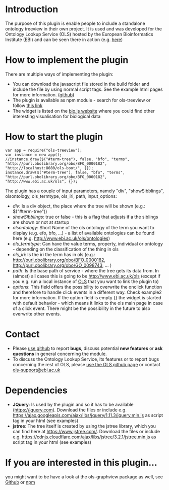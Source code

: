 # Introduction
The purpose of this plugin is enable people to include a standalone ontology treeview in their own project. It is used and was developed for the Ontology Lookup Service (OLS) hosted by the European Bioinformatics Institute (EBI) and can be seen there in action (e.g. <a href="http://www.ebi.ac.uk/ols/ontologies/efo/terms?iri=http%3A%2F%2Fwww.ebi.ac.uk%2Fefo%2FEFO_0000322">here</a>)  

# How to implement the plugin
There are multiple ways of implementing the plugin:
- You can download the javascript file stored in the build folder and include the file by using normal script tags. See the example html pages for more information. (<a href="https://github.com/LLTommy/OLS-treeview">github</a>)
- The plugin is available as npm module - search for ols-treeview or follow <a href="https://www.npmjs.com/package/ols-treeview">this link</a>
- The widget is listed on the <a href="http://www.biojs.io">bio.js website</a> where you could find other interesting visualisation for biological data

# How to start the plugin
```
var app = require("ols-treeview");
var instance = new app();
//instance.draw($("#term-tree"), false, "bfo", "terms", "http://purl.obolibrary.org/obo/BFO_0000182", "http://localhost:8080/ols-boot/", {});
instance.draw($("#term-tree"), false, "bfo", "terms", "http://purl.obolibrary.org/obo/BFO_0000182", "http://www.ebi.ac.uk/ols", {});
```

The plugin has a couple of input parameters, namely "div", "showSibblings", olsontology, ols_termtype, ols_iri, path, input_options:
- *div*: Is a div object, the place where the tree will be shown (e.g.: $("#term-tree"))
- *showSibblings*: true or false - this is a flag that adjusts if a the siblings are shown or not at startup
- *olsontology*: Short Name of the ols ontology of the term you want to display (e.g. efo, bfo, ...) - a list of available ontologies can be found here  (e.g. http://www.ebi.ac.uk/ols/ontologies)
- *ols_termtype*: Can have the value terms, property, individual or ontology - depending on the classification of the thing in ols
- *ols_iri*: Is the iri the term has in ols (e.g.: http://purl.obolibrary.org/obo/BFO_0000182, http://purl.obolibrary.org/obo/GO_0098743, ...  )
- *path*: Is the base path of service - where the tree gets its data from. In (almost) all cases this is going to be http://www.ebi.ac.uk/ols (except if you e.g. run a local instance of <a href="http://www.ebi.ac.uk/ols/">OLS</a> that you want to link the plugin to)
- *options*: This field offers the possibility to overwrite the onclick function and therefore to handle click events in a different way. Check example2 for more information. If the option field is empty {} the widget is started with default behavior - which means it links to the ols main page in case of a click event. There might be the possibility in the future to also overwrite other events.

# Contact
- Please <a href="https://github.com/LLTommy/OLS-graphview">use github</a> to report **bugs**, discuss potential **new features** or **ask questions** in general concerning the module.
- To discuss the Ontology Lookup Service, its features or to report bugs concerning the rest of OLS, please <a href="https://github.com/EBISPOT/OLS/issues">use the OLS github page</a> or contact ols-support@ebi.ac.uk

# Dependencies
* **JQuery**: Is used by the plugin and so it has to be available (https://jquery.com). Download the files or include e.g. https://ajax.googleapis.com/ajax/libs/jquery/1.11.3/jquery.min.js as script tag in your html (see examples)
* **jstree**: The tree itself is created by using the jstree library, which you can find here at https://www.jstree.com/. Download the files or include e.g. https://cdnjs.cloudflare.com/ajax/libs/jstree/3.2.1/jstree.min.js as script tag in your html (see examples)

# If you are interested in this plugin...
you might want to be have a look at the ols-graphview package as well, see <a href="https://github.com/LLTommy/OLS-graphview">Github</a> or <a href="https://www.npmjs.com/package/ols-treeview">npm</a>
